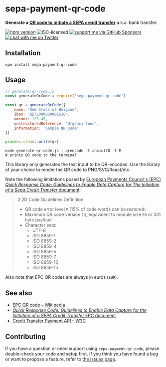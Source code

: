 # sepa-payment-qr-code

**Generate a [QR code to initiate a SEPA credit transfer](https://en.wikipedia.org/wiki/EPC_QR_code)** a.k.a. bank transfer.

[![npm version](https://img.shields.io/npm/v/sepa-payment-qr-code.svg)](https://www.npmjs.com/package/sepa-payment-qr-code)
![ISC-licensed](https://img.shields.io/github/license/derhuerst/sepa-payment-qr-code.svg)
[![support me via GitHub Sponsors](https://img.shields.io/badge/support%20me-donate-fa7664.svg)](https://github.com/sponsors/derhuerst)
[![chat with me on Twitter](https://img.shields.io/badge/chat%20with%20me-on%20Twitter-1da1f2.svg)](https://twitter.com/derhuerst)


## Installation

```shell
npm install sepa-payment-qr-code
```


## Usage

```js
// generate-qr-code.js
const generateQrCode = require('sepa-payment-qr-code')

const qr = generateQrCode({
	name: 'Red Cross of Belgium',
	iban: 'BE72000000001616',
	amount: 123.45,
	unstructuredReference: 'Urgency fund',
	information: 'Sample QR code'
})

process.stdout.write(qr)
```

```shell
node generate-qr-code.js | qrencode -t ansiutf8 -l M
# prints QR code to the terminal
```

This library only generates the text input to be QR-encoded. Use the library of your choice to render the QR code to PNG/SVG/React/etc.

Note the following limitations posed by [European Payments Council's (EPC) *Quick Response Code: Guidelines to Enable Data Capture
for The Initiation of a Sepa Credit Transfer* document](https://www.europeanpaymentscouncil.eu/sites/default/files/KB/files/EPC069-12%20v2.1%20Quick%20Response%20Code%20-%20Guidelines%20to%20Enable%20the%20Data%20Capture%20for%20the%20Initiation%20of%20a%20SCT.pdf):

> 2 2D Code Guidelines
> Definition:
> - QR code error level `M` (15% of code words can be restored)
> - Maximum QR code version `13`, equivalent to module size `69` or 331 byte payload
> - Character sets:
> 	- UTF-8
> 	- ISO 8859-1
> 	- ISO 8859-2
> 	- ISO 8859-4
> 	- ISO 8859-5
> 	- ISO 8859-7
> 	- ISO 8859-10
> 	- ISO 8859-15

Also note that EPC QR codes are always in euros (`EUR`).


## See also

- [EPC QR code – Wikipedia](https://en.wikipedia.org/wiki/EPC_QR_code)
- [*Quick Response Code: Guidelines to Enable Data Capture for the Initiation of a SEPA Credit Transfer* EPC document](https://www.europeanpaymentscouncil.eu/document-library/guidance-documents/quick-response-code-guidelines-enable-data-capture-initiation)
- [Credit Transfer Payment API – W3C](https://www.w3.org/TR/payment-method-credit-transfer/)


## Contributing

If you have a question or need support using `sepa-payment-qr-code`, please double-check your code and setup first. If you think you have found a bug or want to propose a feature, refer to [the issues page](https://github.com/derhuerst/sepa-payment-qr-code/issues).
